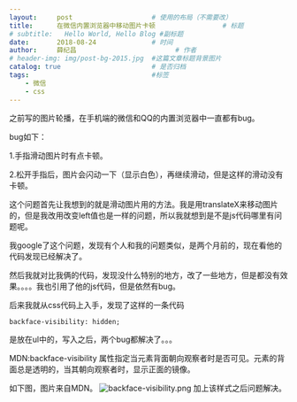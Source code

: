 ```yaml
---
layout:     post   				    # 使用的布局（不需要改）
title:      在微信内置浏览器中移动图片卡顿 				# 标题 
# subtitle:   Hello World, Hello Blog #副标题
date:       2018-08-24 				# 时间
author:     薛纪昌 						# 作者
# header-img: img/post-bg-2015.jpg 	#这篇文章标题背景图片
catalog: true 						# 是否归档
tags:								#标签
    - 微信
    - css
---
```


之前写的图片轮播，在手机端的微信和QQ的内置浏览器中一直都有bug。

bug如下：

1.手指滑动图片时有点卡顿。

2.松开手指后，图片会闪动一下（显示白色），再继续滑动，但是这样的滑动没有卡顿。

这个问题首先让我想到的就是滑动图片用的方法。我是用translateX来移动图片的，但是我改用改变left值也是一样的问题，所以我就想到是不是js代码哪里有问题呢。

我google了这个问题，发现有个人和我的问题类似，是两个月前的，现在看他的代码发现已经解决了。

然后我就对比我俩的代码，发现没什么特别的地方，改了一些地方，但是都没有效果。。。。我也引用了他的js代码，但是依然有bug。

后来我就从css代码上入手，发现了这样的一条代码 
```
backface-visibility: hidden;  
```
是放在ul中的，写入之后，两个bug都解决了。。。

MDN:backface-visibility 属性指定当元素背面朝向观察者时是否可见。元素的背面总是透明的，当其朝向观察者时，显示正面的镜像。

如下图，图片来自MDN。
![backface-visibility.png](https://i.loli.net/2018/09/27/5bac72ef15aa8.png)
加上该样式之后问题解决。
